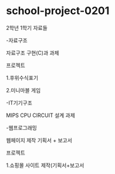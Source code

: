 # school-project-0201
2학년 1학기 자료들

-자료구조

  자료구조 구현(C)과 과제
 
 프로젝트
 
  1.후위수식표기
  
  2.미니마블 게임

-IT기기구조

  MIPS CPU CIRCUIT 설계 과제 

-웹프로그래밍

  웹페이지 제작 기획서 + 보고서

 프로젝트
 
  1.쇼핑몰 사이트 제작(기획서+보고서
